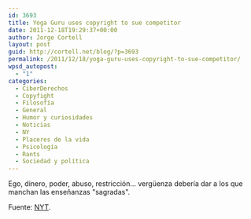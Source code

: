 ```yaml
---
id: 3693
title: Yoga Guru uses copyright to sue competitor
date: 2011-12-18T19:29:37+00:00
author: Jorge Cortell
layout: post
guid: http://cortell.net/blog/?p=3693
permalink: /2011/12/18/yoga-guru-uses-copyright-to-sue-competitor/
wpsd_autopost:
  - "1"
categories:
  - CiberDerechos
  - Copyfight
  - Filosofí­a
  - General
  - Humor y curiosidades
  - Noticias
  - NY
  - Placeres de la vida
  - Psicología
  - Rants
  - Sociedad y polí­tica
---
```

Ego, dinero, poder, abuso, restricción... vergüenza debería dar a los que manchan las enseñanzas "sagradas".

Fuente: <a title="New York Times" href="http://query.nytimes.com/gst/fullpage.html?res=9C02E6D81439F931A35751C1A9679D8B63&ref=yoga" target="_blank">NYT</a>.